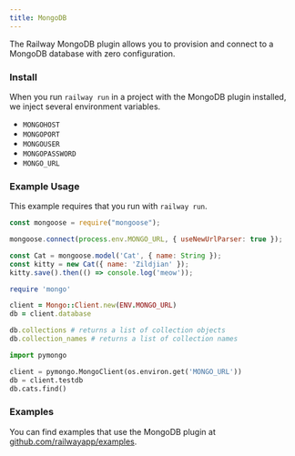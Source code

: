 ```yaml
---
title: MongoDB
---
```


The Railway MongoDB plugin allows you to provision and connect to a
MongoDB database with zero configuration.

### Install

When you run `railway run` in a project with the MongoDB plugin installed, we inject several environment variables.

- `MONGOHOST`
- `MONGOPORT`
- `MONGOUSER`
- `MONGOPASSWORD`
- `MONGO_URL`

### Example Usage

This example requires that you run with `railway run`.

```js
const mongoose = require("mongoose");

mongoose.connect(process.env.MONGO_URL, { useNewUrlParser: true });

const Cat = mongoose.model('Cat', { name: String });
const kitty = new Cat({ name: 'Zildjian' });
kitty.save().then(() => console.log('meow'));
```

```ruby
require 'mongo'

client = Mongo::Client.new(ENV.MONGO_URL)
db = client.database

db.collections # returns a list of collection objects
db.collection_names # returns a list of collection names
```

```python
import pymongo

client = pymongo.MongoClient(os.environ.get('MONGO_URL'))
db = client.testdb
db.cats.find()
```

### Examples

You can find examples that use the MongoDB plugin at
[github.com/railwayapp/examples](https://github.com/railwayapp/examples).
